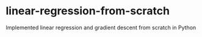# linear-regression-from-scratch
Implemented linear regression and gradient descent from scratch in Python
